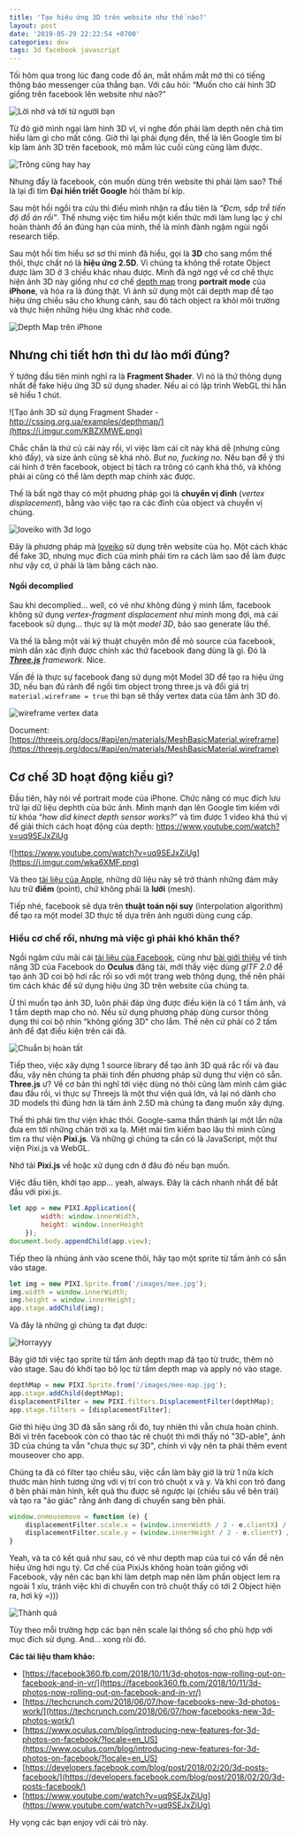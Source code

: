 ```yaml
---
title: 'Tạo hiệu ứng 3D trên website như thế nào?'
layout: post
date: '2019-05-29 22:22:54 +0700'
categories: dev
tags: 3d facebook javascript
---
```


Tối hôm qua trong lúc đang code đồ án, mắt nhắm mắt mở thì có tiếng thông báo messenger của thằng bạn. Với câu hỏi: “Muốn cho cái hình 3D giống trên facebook lên website như nào?”

![Lời nhờ vả tới từ người bạn](https://i.imgur.com/0MfBCvd.png)

Từ đó giờ mình ngại làm hình 3D vl, vì nghe đồn phải làm depth nên chả tìm hiểu làm gì cho mất công. Giờ thì lại phải đụng đến, thế là lên Google tìm bí kíp làm ảnh 3D trên facebook, mò mẫm lúc cuối cùng cũng làm được.

![Trông cũng hay hay](https://i.imgur.com/3O7fEnV.png)

Nhưng đấy là facebook, còn muốn dùng trên website thì phải làm sao? Thế là lại đi tìm **Đại hiền triết Google** hỏi thăm bí kíp.

Sau một hồi ngồi tra cứu thì điều mình nhận ra đầu tiên là *“Đcm, sắp trễ tiến độ đồ án rồi”*. Thế nhưng việc tìm hiểu một kiến thức mới làm lung lạc ý chí hoàn thành đồ án đúng hạn của mình, thế là mình đành ngậm ngùi ngồi research tiếp.

Sau một hồi tìm hiểu sơ sơ thì mình đã hiểu, gọi là **3D** cho sang mồm thế thôi, thực chất nó là **hiệu ứng 2.5D**. Vì chúng ta không thể rotate Object được làm 3D ở 3 chiều khác nhau được. Mình đã ngờ ngợ về cơ chế thực hiện ảnh 3D này giống như cơ chế [depth map](https://en.wikipedia.org/wiki/Depth_map) trong **portrait mode** của **iPhone**, và hóa ra là đúng thật. Vì ảnh sử dụng một cái depth map để tạo hiệu ứng chiều sâu cho khung cảnh, sau đó tách object ra khỏi môi trường và thực hiện những hiệu ứng khác nhờ code.

![Depth Map trên iPhone](https://i.imgur.com/PUhb7JB.png)

## Nhưng chi tiết hơn thì dư lào mới đúng?

Ý tưởng đầu tiên mình nghĩ ra là **Fragment Shader**. Vì nó là thứ thông dụng nhất để fake hiệu ứng 3D sử dụng shader. Nếu ai có lập trình WebGL thì hẳn sẽ hiểu 1 chút.

![Tạo ảnh 3D sử dụng Fragment Shader - http://cssing.org.ua/examples/depthmap/](https://i.imgur.com/KBZXMWE.png)

Chắc chắn là thứ củ cải này rồi, vì việc làm cái cít này khá dễ (nhưng cũng khó đấy), và size ảnh cũng sẽ khá nhỏ. *But no, fucking no.* Nếu bạn để ý thì cái hình ở trên facebook, object bị tách ra trông có cạnh khá thô, và không phải ai cũng có thể làm depth map chính xác được.

Thế là bất ngờ thay có một phương pháp gọi là **chuyển vị đỉnh** (*vertex displacement*), bằng vào việc tạo ra các đỉnh của object và chuyển vị chúng.

![loveiko with 3d logo](https://i.imgur.com/WVHm3je.png)

Đây là phương pháp mà [loveiko](https://loveiko.com/) sử dụng trên website của họ. Một cách khác để fake 3D, nhưng mục đích của mình phải tìm ra cách làm sao để làm được như vậy cơ, ứ phải là làm bằng cách nào.

#### Ngồi decomplied

Sau khi decomplied... well, có vẻ như không đúng ý mình lắm, facebook không sử dụng *vertex-fragment displacement* như mình mong đợi, mà cái facebook sử dụng... thực sự là một *model 3D*, bảo sao generate lâu thế.

Và thế là bằng một vài kỹ thuật chuyên môn để mò source của facebook, mình dần xác định được chính xác thứ facebook đang dùng là gì. Đó là ***[Three.js](https://threejs.org/)** framework*. Nice.

Vấn đề là thực sự facebook đang sử dụng một Model 3D để tạo ra hiệu ứng 3D, nếu bạn đủ rảnh để ngồi tìm object trong three.js và đổi giá trị `material.wireframe = true` thì bạn sẽ thấy vertex data của tấm ảnh 3D đó.

![wireframe vertex data](https://i.imgur.com/tnsBraX.png)

Document: [https://threejs.org/docs/#api/en/materials/MeshBasicMaterial.wireframe](https://threejs.org/docs/#api/en/materials/MeshBasicMaterial.wireframe)

## Cơ chế 3D hoạt động kiểu gì?

Đầu tiên, hãy nói về portrait mode của iPhone. Chức năng có mục đích lưu trữ lại dữ liệu dephth của bức ảnh. Mình mạnh dạn lên Google tìm kiếm với từ khóa “*how did kinect depth sensor works?*” và tìm được 1 video khá thú vị để giải thích cách hoạt động của depth: https://www.youtube.com/watch?v=uq9SEJxZiUg

![https://www.youtube.com/watch?v=uq9SEJxZiUg](https://i.imgur.com/wka6XMF.png)

Và theo [tài liệu của Apple](https://developer.apple.com/documentation/avfoundation/cameras_and_media_capture/streaming_depth_data_from_the_truedepth_camera), những dữ liệu này sẽ trở thành những đám mây lưu trữ **điểm** (point), chứ không phải là **lưới** (mesh).

Tiếp nhé, facebook sẽ dựa trên **thuật toán nội suy** (interpolation algorithm) để tạo ra một model 3D thực tế dựa trên ảnh người dùng cung cấp.

### Hiểu cơ chế rồi, nhưng mà việc gì phải khó khăn thế?

Ngồi ngâm cứu mãi cái [tài liệu của Facebook](https://developers.facebook.com/blog/post/2018/02/20/3d-posts-facebook/), cũng như [bài giới thiệu](https://www.oculus.com/blog/introducing-new-features-for-3d-photos-on-facebook/) về tính năng 3D của Facebook do **Oculus** đăng tải, mới thấy việc dùng *gITF 2.0* để tạo ảnh 3D coi bộ hơi rắc rối so với một trang web thông dụng, thế nên phải tìm cách khác để sử dụng hiệu ứng 3D trên website của chúng ta.

Ừ thì muốn tạo ảnh 3D, luôn phải đáp ứng được điều kiện là có 1 tấm ảnh, và 1 tấm depth map cho nó. Nếu sử dụng phương pháp dùng cursor thông dụng thì coi bộ nhìn “không giống 3D” cho lắm. Thế nên cứ phải có 2 tấm ảnh để đạt điều kiện trên cái đã.

![Chuẩn bị hoàn tất](https://i.imgur.com/siITaG3.jpg)

Tiếp theo, việc xây dựng 1 source library để tạo ảnh 3D quá rắc rối và đau đầu, vậy nên chúng ta phải tính đến phương pháp sử dụng thư viện có sẵn. **Three.js** ư? Về cơ bản thì nghĩ tới việc dùng nó thôi  cũng làm mình cảm giác đau đầu rồi, vì thực sự Threejs là một thư viện quá lớn, vả lại nó dành cho 3D models thì đúng hơn là tấm ảnh 2.5D mà chúng ta đang muốn xây dựng.

Thế thì phải tìm thư viện khác thôi. Google-sama thần thánh lại một lần nữa đưa em tới những chân trời xa lạ. Miệt mài tìm kiếm bao lâu thì mình cũng tìm ra thư viện **Pixi.js**. Và những gì chúng ta cần có là JavaScript, một thư viện Pixi.js và WebGL.

Nhớ tải **Pixi.js** về hoặc xử dụng cdn ở đâu đó nếu bạn muốn.

Việc đầu tiên, khởi tạo app... yeah, always. Đây là cách nhanh nhất để bắt đầu với pixi.js.

```js
let app = new PIXI.Application({
        width: window.innerWidth,
        height: window.innerHeight
    });
document.body.appendChild(app.view);
```

Tiếp theo là nhúng ảnh vào scene thôi, hãy tạo một sprite từ tấm ảnh có sẵn vào stage.

```js
let img = new PIXI.Sprite.from('/images/mee.jpg');
img.width = window.innerWidth;
img.height = window.innerHeight;
app.stage.addChild(img);
```

Và đây là những gì chúng ta đạt được:

![Horrayyy](https://i.imgur.com/wZdZ3tF.png)

Bây giờ tới việc tạo sprite từ tấm ảnh depth map đã tạo từ trước, thêm nó vào stage. Sau đó khởi tạo bộ lọc từ tấm depth map và apply nó vào stage.

```js
depthMap = new PIXI.Sprite.from('/images/mee-map.jpg');
app.stage.addChild(depthMap);
displacementFilter = new PIXI.filters.DisplacementFilter(depthMap);
app.stage.filters = [displacementFilter];
```

Giờ thì hiệu ứng 3D đã sẵn sàng rồi đó, tuy nhiên thì vẫn chưa hoàn chỉnh. Bởi vì trên facebook còn có thao tác rê chuột thì mới thấy nó "3D-able", ảnh 3D của chúng ta vẫn "chưa thực sự 3D", chính vì vậy nên ta phải thêm event mouseover cho app.

Chúng ta đã có filter tạo chiều sâu, việc cần làm bây giờ là trừ 1 nửa kích thước màn hình tương ứng với vị trí con trỏ chuột x và y. Và khi con trỏ đang ở bên phải màn hình, kết quả thu được sẽ ngược lại (chiều sâu về bên trái) và tạo ra "ảo giác" rằng ảnh đang di chuyển sang bên phải.

```js
window.onmousemove = function (e) {
    displacementFilter.scale.x = (window.innerWidth / 2 - e.clientX) / 20;
    displacementFilter.scale.y = (window.innerHeight / 2 - e.clientY) / 20;
}
```

Yeah, và ta có kết quả như sau, có vẻ như depth map của tui có vấn đề nên hiệu ứng hơi ngu tý. Cơ chế của PixiJs không hoàn toàn giống với Facebook, vậy nên các bạn khi làm detph map nên làm phần object lem ra ngoài 1 xíu, tránh việc khi di chuyển con trỏ chuột thấy có tới 2 Object hiện ra, hơi kỳ =)))

![Thành quả](https://i.imgur.com/jLTRSfF.png)

Tùy theo mỗi trường hợp các bạn nên scale lại thông số cho phù hợp với mục đích sử dụng. And... xong ròi đó.

**Các tài liệu tham khảo:**
 * [https://facebook360.fb.com/2018/10/11/3d-photos-now-rolling-out-on-facebook-and-in-vr/](https://facebook360.fb.com/2018/10/11/3d-photos-now-rolling-out-on-facebook-and-in-vr/)
 * [https://techcrunch.com/2018/06/07/how-facebooks-new-3d-photos-work/](https://techcrunch.com/2018/06/07/how-facebooks-new-3d-photos-work/)
 * [https://www.oculus.com/blog/introducing-new-features-for-3d-photos-on-facebook/?locale=en_US](https://www.oculus.com/blog/introducing-new-features-for-3d-photos-on-facebook/?locale=en_US)
 * [https://developers.facebook.com/blog/post/2018/02/20/3d-posts-facebook/](https://developers.facebook.com/blog/post/2018/02/20/3d-posts-facebook/)
 * [https://www.youtube.com/watch?v=uq9SEJxZiUg](https://www.youtube.com/watch?v=uq9SEJxZiUg)

Hy vọng các bạn enjoy với cái trò này.